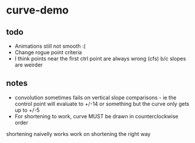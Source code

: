 # curve-demo

## todo
* Animations still not smooth :(
* Change rogue point criteria
* I think points near the first ctrl point are always wrong (cfs) b/c slopes are weirder


## notes
* convolution sometimes fails on vertical slope comparisons - ie the control point will
evaluate to +/-14 or something but the curve only gets up to +/-5
* For shortening to work, curve MUST be drawn in counterclockwise order


shortening naivelly works
work on shortening the right way
